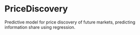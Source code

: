 # PriceDiscovery
Predictive model for price discovery of future markets, predicting information share using regression.
